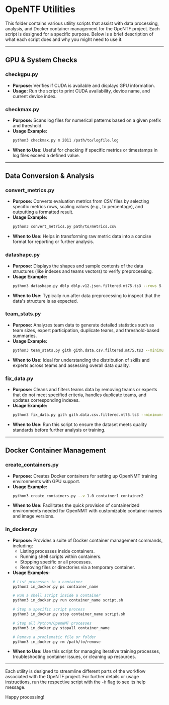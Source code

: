 # OpeNTF Utilities

This folder contains various utility scripts that assist with data processing, analysis, and Docker container management for the OpeNTF project. Each script is designed for a specific purpose. Below is a brief description of what each script does and why you might need to use it.

---

## GPU & System Checks

### checkgpu.py
- **Purpose:** Verifies if CUDA is available and displays GPU information.
- **Usage:** Run the script to print CUDA availability, device name, and current device index.

### checkmax.py
- **Purpose:** Scans log files for numerical patterns based on a given prefix and threshold.
- **Usage Example:**
  ```bash
  python3 checkmax.py m 2011 /path/to/logfile.log
  ```
- **When to Use:** Useful for checking if specific metrics or timestamps in log files exceed a defined value.

---

## Data Conversion & Analysis

### convert_metrics.py
- **Purpose:** Converts evaluation metrics from CSV files by selecting specific metrics rows, scaling values (e.g., to percentage), and outputting a formatted result.
- **Usage Example:**
  ```bash
  python3 convert_metrics.py path/to/metrics.csv
  ```
- **When to Use:** Helps in transforming raw metric data into a concise format for reporting or further analysis.

### datashape.py
- **Purpose:** Displays the shapes and sample contents of the data structures (like indexes and teams vectors) to verify preprocessing.
- **Usage Example:**
  ```bash
  python3 datashape.py dblp dblp.v12.json.filtered.mt75.ts3 --rows 5
  ```
- **When to Use:** Typically run after data preprocessing to inspect that the data's structure is as expected.

### team_stats.py
- **Purpose:** Analyzes team data to generate detailed statistics such as team sizes, expert participation, duplicate teams, and threshold-based summaries.
- **Usage Example:**
  ```bash
  python3 team_stats.py gith gith.data.csv.filtered.mt75.ts3 --minimum-teams 50 --team-size 4
  ```
- **When to Use:** Ideal for understanding the distribution of skills and experts across teams and assessing overall data quality.

### fix_data.py
- **Purpose:** Cleans and filters teams data by removing teams or experts that do not meet specified criteria, handles duplicate teams, and updates corresponding indexes.
- **Usage Example:**
  ```bash
  python3 fix_data.py gith gith.data.csv.filtered.mt75.ts3 --minimum-teams 75 --team-size 3
  ```
- **When to Use:** Run this script to ensure the dataset meets quality standards before further analysis or training.

---

## Docker Container Management

### create_containers.py
- **Purpose:** Creates Docker containers for setting up OpenNMT training environments with GPU support.
- **Usage Example:**
  ```bash
  python3 create_containers.py --v 1.0 container1 container2
  ```
- **When to Use:** Facilitates the quick provision of containerized environments needed for OpenNMT with customizable container names and image versions.

### in_docker.py
- **Purpose:** Provides a suite of Docker container management commands, including:
  - Listing processes inside containers.
  - Running shell scripts within containers.
  - Stopping specific or all processes.
  - Removing files or directories via a temporary container.
- **Usage Examples:**
  ```bash
  # List processes in a container
  python3 in_docker.py ps container_name

  # Run a shell script inside a container
  python3 in_docker.py run container_name script.sh

  # Stop a specific script process
  python3 in_docker.py stop container_name script.sh

  # Stop all Python/OpenNMT processes
  python3 in_docker.py stopall container_name

  # Remove a problematic file or folder
  python3 in_docker.py rm /path/to/remove
  ```
- **When to Use:** Use this script for managing iterative training processes, troubleshooting container issues, or cleaning up resources.

---

Each utility is designed to streamline different parts of the workflow associated with the OpeNTF project. For further details or usage instructions, run the respective script with the `-h` flag to see its help message.

Happy processing!
